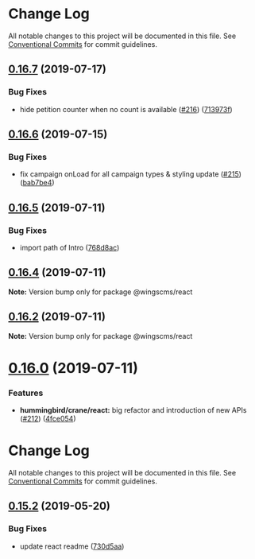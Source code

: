 # Change Log

All notable changes to this project will be documented in this file.
See [Conventional Commits](https://conventionalcommits.org) for commit guidelines.

## [0.16.7](https://github.com/wingscms/wings/compare/@wingscms/react@0.16.6...@wingscms/react@0.16.7) (2019-07-17)


### Bug Fixes

* hide petition counter when no count is available ([#216](https://github.com/wingscms/wings/issues/216)) ([713973f](https://github.com/wingscms/wings/commit/713973f))





## [0.16.6](https://github.com/wingscms/wings/compare/@wingscms/react@0.16.5...@wingscms/react@0.16.6) (2019-07-15)


### Bug Fixes

* fix campaign onLoad for all campaign types & styling update ([#215](https://github.com/wingscms/wings/issues/215)) ([bab7be4](https://github.com/wingscms/wings/commit/bab7be4))





## [0.16.5](https://github.com/wingscms/wings/compare/@wingscms/react@0.16.4...@wingscms/react@0.16.5) (2019-07-11)


### Bug Fixes

* import path of Intro ([768d8ac](https://github.com/wingscms/wings/commit/768d8ac))





<a name="0.16.4"></a>
## [0.16.4](https://github.com/wingscms/wings/compare/@wingscms/react@0.16.3...@wingscms/react@0.16.4) (2019-07-11)




**Note:** Version bump only for package @wingscms/react

<a name="0.16.2"></a>
## [0.16.2](https://github.com/wingscms/wings/compare/@wingscms/react@0.16.1...@wingscms/react@0.16.2) (2019-07-11)




**Note:** Version bump only for package @wingscms/react

<a name="0.16.0"></a>
# [0.16.0](https://github.com/wingscms/wings/compare/@wingscms/react@0.15.2...@wingscms/react@0.16.0) (2019-07-11)


### Features

* **hummingbird/crane/react:** big refactor and introduction of new APIs ([#212](https://github.com/wingscms/wings/issues/212)) ([4fce054](https://github.com/wingscms/wings/commit/4fce054))




# Change Log

All notable changes to this project will be documented in this file.
See [Conventional Commits](https://conventionalcommits.org) for commit guidelines.

## [0.15.2](https://github.com/wingscms/wings/compare/@wingscms/react@0.15.1...@wingscms/react@0.15.2) (2019-05-20)


### Bug Fixes

* update react readme ([730d5aa](https://github.com/wingscms/wings/commit/730d5aa))
